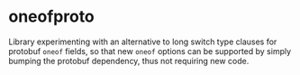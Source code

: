 # oneofproto

Library experimenting with an alternative to long switch type clauses for protobuf `oneof` fields, so that new `oneof` options can be supported by simply bumping the protobuf dependency, thus not requiring new code.
